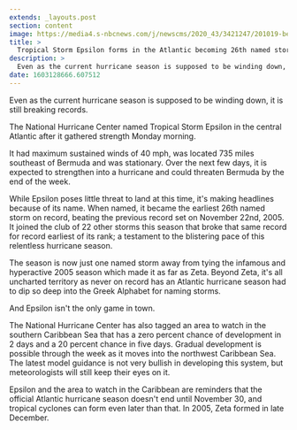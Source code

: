 ```yaml
--- 
extends: _layouts.post 
section: content 
image: https://media4.s-nbcnews.com/j/newscms/2020_43/3421247/201019-bermuda-tropical-depression-27-se-1105a_fe13b6a5183256a3e70530ac25472d98.nbcnews-fp-1200-630.jpg 
title: > 
  Tropical Storm Epsilon forms in the Atlantic becoming 26th named storm of hurricane season 
description: > 
  Even as the current hurricane season is supposed to be winding down, it is still breaking records.The National Hurricane Center named Tropical Storm Epsilon in the central Atlantic after it gathered strength Monday morning.When named, it became the earliest 26th named storm on record, beating the previous record set on November 22nd, 2005.The season is now just one named storm away from tying the infamous and hyperactive 2005 season which made it as far as Zeta.Epsilon and the area to watch in the Caribbean are reminders that the official Atlantic hurricane season doesn't end until November 30, and tropical cyclones can form even later than that. 
date: 1603128666.607512 
--- 
```

<div><p class="endmarkEnabled">Even as the current hurricane season is supposed to be winding down, it is still breaking records.</p><p class="endmarkEnabled">The National Hurricane Center named Tropical Storm Epsilon in the central Atlantic after it gathered strength Monday morning.</p><p></p><p id="taboolaReadMoreBelow"></p><p class="endmarkEnabled">It had maximum sustained winds of 40 mph, was located 735 miles southeast of Bermuda and was stationary. Over the next few days, it is expected to strengthen into a hurricane and could threaten Bermuda by the end of the week.</p><p class="endmarkEnabled">While Epsilon poses little threat to land at this time, it's making headlines because of its name. When named, it became the earliest 26th named storm on record, beating the previous record set on November 22nd, 2005. It joined the club of 22 other storms this season that broke that same record for record earliest of its rank; a testament to the blistering pace of this relentless hurricane season.</p><p class="endmarkEnabled">The season is now just one named storm away from tying the infamous and hyperactive 2005 season which made it as far as Zeta. Beyond Zeta, it's all uncharted territory as never on record has an Atlantic hurricane season had to dip so deep into the Greek Alphabet for naming storms.</p><p class="endmarkEnabled">And Epsilon isn't the only game in town.</p><p></p><p class="endmarkEnabled">The National Hurricane Center has also tagged an area to watch in the southern Caribbean Sea that has a zero percent chance of development in 2 days and a 20 percent chance in five days. Gradual development is possible through the week as it moves into the northwest Caribbean Sea. The latest model guidance is not very bullish in developing this system, but meteorologists will still keep their eyes on it.</p><p class="endmarkEnabled">Epsilon and the area to watch in the Caribbean are reminders that the official Atlantic hurricane season doesn't end until November 30, and tropical cyclones can form even later than that. In 2005, Zeta formed in late December.</p></div>